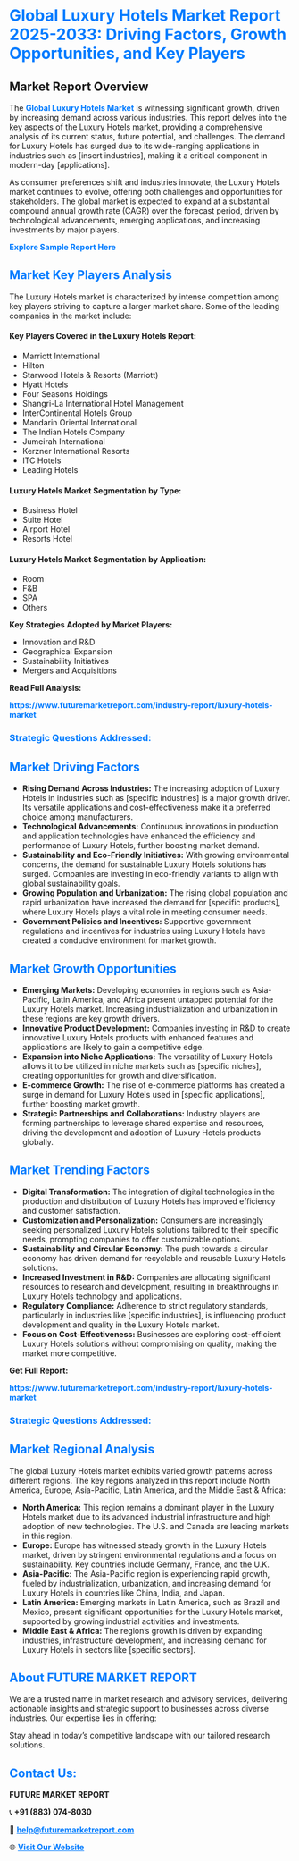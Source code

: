 <h1 style="color: #007BFF;">Global Luxury Hotels Market Report 2025-2033: Driving Factors, Growth Opportunities, and Key Players</h1>

<section id="overview">
<h2>Market Report Overview</h2>
<p>The <a href="https://www.futuremarketreport.com/industry-report/luxury-hotels-market" style="color: #007BFF; text-decoration: none;"><strong>Global Luxury Hotels Market</strong></a> is witnessing significant growth, driven by increasing demand across various industries. This report delves into the key aspects of the Luxury Hotels market, providing a comprehensive analysis of its current status, future potential, and challenges. The demand for Luxury Hotels has surged due to its wide-ranging applications in industries such as [insert industries], making it a critical component in modern-day [applications].</p>
<p>As consumer preferences shift and industries innovate, the Luxury Hotels market continues to evolve, offering both challenges and opportunities for stakeholders. The global market is expected to expand at a substantial compound annual growth rate (CAGR) over the forecast period, driven by technological advancements, emerging applications, and increasing investments by major players.</p>
</section>

<section id="overview">
<p><a href="https://www.futuremarketreport.com/request-sample/reportId=104321" style="color: #007BFF; text-decoration: none;"><strong>Explore Sample Report Here</strong></a></p>
</section>

<section id="key-players">
<h2 style="color: #007BFF;">Market Key Players Analysis</h2>
<p>The Luxury Hotels market is characterized by intense competition among key players striving to capture a larger market share. Some of the leading companies in the market include:</p>
<h4>Key Players Covered in the Luxury Hotels Report:</h4>
<ul><li>Marriott International</li><li>Hilton</li><li>Starwood Hotels &amp; Resorts (Marriott)</li><li>Hyatt Hotels</li><li>Four Seasons Holdings</li><li>Shangri-La International Hotel Management</li><li>InterContinental Hotels Group</li><li>Mandarin Oriental International</li><li>The Indian Hotels Company</li><li>Jumeirah International</li><li>Kerzner International Resorts</li><li>ITC Hotels</li><li>Leading Hotels</li></ul>
<h4>Luxury Hotels Market Segmentation by Type:</h4>
<ul><li>Business Hotel</li><li>Suite Hotel</li><li>Airport Hotel</li><li>Resorts Hotel</li></ul>

<h4>Luxury Hotels Market Segmentation by Application:</h4>
<ul><li>Room</li><li>F&amp;B</li><li>SPA</li><li>Others</li></ul>
<p><strong>Key Strategies Adopted by Market Players:</strong></p>
<ul>
<li>Innovation and R&D</li>
<li>Geographical Expansion</li>
<li>Sustainability Initiatives</li>
<li>Mergers and Acquisitions</li>
</ul>
</section>

<section>
<p><strong>Read Full Analysis: </strong></p><a href="https://www.futuremarketreport.com/industry-report/luxury-hotels-market" style="color: #007BFF; text-decoration: none;"><strong>https://www.futuremarketreport.com/industry-report/luxury-hotels-market</strong></a>
<h3 style="color: #007BFF;">Strategic Questions Addressed:</h3>
</section>

<section id="driving-factors">
<h2 style="color: #007BFF;">Market Driving Factors</h2>
<ul>
<li><strong>Rising Demand Across Industries:</strong> The increasing adoption of Luxury Hotels in industries such as [specific industries] is a major growth driver. Its versatile applications and cost-effectiveness make it a preferred choice among manufacturers.</li>
<li><strong>Technological Advancements:</strong> Continuous innovations in production and application technologies have enhanced the efficiency and performance of Luxury Hotels, further boosting market demand.</li>
<li><strong>Sustainability and Eco-Friendly Initiatives:</strong> With growing environmental concerns, the demand for sustainable Luxury Hotels solutions has surged. Companies are investing in eco-friendly variants to align with global sustainability goals.</li>
<li><strong>Growing Population and Urbanization:</strong> The rising global population and rapid urbanization have increased the demand for [specific products], where Luxury Hotels plays a vital role in meeting consumer needs.</li>
<li><strong>Government Policies and Incentives:</strong> Supportive government regulations and incentives for industries using Luxury Hotels have created a conducive environment for market growth.</li>
</ul>
</section>

<section id="growth-opportunities">
<h2 style="color: #007BFF;">Market Growth Opportunities</h2>
<ul>
<li><strong>Emerging Markets:</strong> Developing economies in regions such as Asia-Pacific, Latin America, and Africa present untapped potential for the Luxury Hotels market. Increasing industrialization and urbanization in these regions are key growth drivers.</li>
<li><strong>Innovative Product Development:</strong> Companies investing in R&D to create innovative Luxury Hotels products with enhanced features and applications are likely to gain a competitive edge.</li>
<li><strong>Expansion into Niche Applications:</strong> The versatility of Luxury Hotels allows it to be utilized in niche markets such as [specific niches], creating opportunities for growth and diversification.</li>
<li><strong>E-commerce Growth:</strong> The rise of e-commerce platforms has created a surge in demand for Luxury Hotels used in [specific applications], further boosting market growth.</li>
<li><strong>Strategic Partnerships and Collaborations:</strong> Industry players are forming partnerships to leverage shared expertise and resources, driving the development and adoption of Luxury Hotels products globally.</li>
</ul>
</section>

<section id="trending-factors">
<h2 style="color: #007BFF;">Market Trending Factors</h2>
<ul>
<li><strong>Digital Transformation:</strong> The integration of digital technologies in the production and distribution of Luxury Hotels has improved efficiency and customer satisfaction.</li>
<li><strong>Customization and Personalization:</strong> Consumers are increasingly seeking personalized Luxury Hotels solutions tailored to their specific needs, prompting companies to offer customizable options.</li>
<li><strong>Sustainability and Circular Economy:</strong> The push towards a circular economy has driven demand for recyclable and reusable Luxury Hotels solutions.</li>
<li><strong>Increased Investment in R&D:</strong> Companies are allocating significant resources to research and development, resulting in breakthroughs in Luxury Hotels technology and applications.</li>
<li><strong>Regulatory Compliance:</strong> Adherence to strict regulatory standards, particularly in industries like [specific industries], is influencing product development and quality in the Luxury Hotels market.</li>
<li><strong>Focus on Cost-Effectiveness:</strong> Businesses are exploring cost-efficient Luxury Hotels solutions without compromising on quality, making the market more competitive.</li>
</ul>
</section>

<section>
<p><strong>Get Full Report: </strong></p><a href="https://www.futuremarketreport.com/industry-report/luxury-hotels-market" style="color: #007BFF; text-decoration: none;"><strong>https://www.futuremarketreport.com/industry-report/luxury-hotels-market</strong></a>
<h3 style="color: #007BFF;">Strategic Questions Addressed:</h3>
</section>


<section id="regional-analysis">
<h2 style="color: #007BFF;">Market Regional Analysis</h2>
<p>The global Luxury Hotels market exhibits varied growth patterns across different regions. The key regions analyzed in this report include North America, Europe, Asia-Pacific, Latin America, and the Middle East & Africa:</p>
<ul>
<li><strong>North America:</strong> This region remains a dominant player in the Luxury Hotels market due to its advanced industrial infrastructure and high adoption of new technologies. The U.S. and Canada are leading markets in this region.</li>
<li><strong>Europe:</strong> Europe has witnessed steady growth in the Luxury Hotels market, driven by stringent environmental regulations and a focus on sustainability. Key countries include Germany, France, and the U.K.</li>
<li><strong>Asia-Pacific:</strong> The Asia-Pacific region is experiencing rapid growth, fueled by industrialization, urbanization, and increasing demand for Luxury Hotels in countries like China, India, and Japan.</li>
<li><strong>Latin America:</strong> Emerging markets in Latin America, such as Brazil and Mexico, present significant opportunities for the Luxury Hotels market, supported by growing industrial activities and investments.</li>
<li><strong>Middle East & Africa:</strong> The region’s growth is driven by expanding industries, infrastructure development, and increasing demand for Luxury Hotels in sectors like [specific sectors].</li>
</ul>
</section>

<footer>
<h2 style="color: #007BFF;">About FUTURE MARKET REPORT</h2>
<p>We are a trusted name in market research and advisory services, delivering actionable insights and strategic support to businesses across diverse industries. Our expertise lies in offering:</p>

<p>Stay ahead in today’s competitive landscape with our tailored research solutions.</p>

<h2 style="color: #007BFF;">Contact Us:</h2>
<p><strong>FUTURE MARKET REPORT</strong></p>
<p>📞 <strong>+91 (883) 074-8030</strong></p>
<p>📧 <strong><a href="mailto:help@futuremarketreport.com" style="color: #007BFF;">help@futuremarketreport.com</a></strong></p>
<p>🌐 <strong><a href="https://www.futuremarketreport.com/" style="color: #007BFF;">Visit Our Website</a></strong></p>
</footer>
